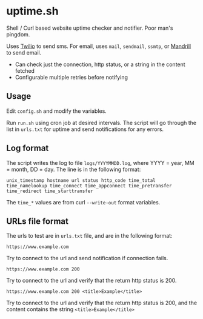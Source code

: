 # uptime.sh

Shell / Curl based website uptime checker and notifier. Poor man's pingdom.

Uses [Twilio](https://www.twilio.com/) to send sms. For email, uses `mail`, `sendmail`, `ssmtp`, or [Mandrill](https://www.mandrillapp.com) to send email.

- Can check just the connection, http status, or a string in the content fetched
- Configurable multiple retries before notifying

## Usage

Edit `config.sh` and modify the variables.

Run `run.sh` using cron job at desired intervals. The script will go through the list in `urls.txt` for uptime and send notifications for any errors.

## Log format

The script writes the log to file `logs/YYYYMMDD.log`, where YYYY = year, MM = month, DD = day. The line is in the following format:

`unix_timestamp hostname url status http_code time_total time_namelookup time_connect time_appconnect time_pretransfer time_redirect time_starttransfer`

The `time_*` values are from curl `--write-out` format variables. 

## URLs file format 

The urls to test are in `urls.txt` file, and are in the following format:

`https://www.example.com`

Try to connect to the url and send notification if connection fails.

`https://www.example.com 200`

Try to connect to the url and verify that the return http status is 200.

`https://www.example.com 200 <title>Example</title>`

Try to connect to the url and verify that the return http status is 200, and the content contains the string `<title>Example</title>`
